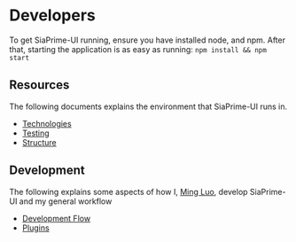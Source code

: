 # Developers

To get SiaPrime-UI running, ensure you have installed node, and npm. After that,
starting the application is as easy as running: `npm install && npm start`

## Resources

The following documents explains the environment that SiaPrime-UI runs in.

* [Technologies](Technologies.md)
* [Testing](Testing.md)
* [Structure](Structure.md)

## Development

The following explains some aspects of how I, [Ming
Luo](https://github.com/Mingling94), develop SiaPrime-UI and my general workflow

* [Development Flow](DevelopmentFlow.md)
* [Plugins](Plugins.md)

